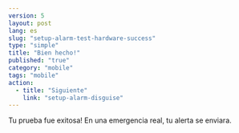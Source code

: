 ```yaml
---
version: 5
layout: post
lang: es
slug: "setup-alarm-test-hardware-success"
type: "simple"
title: "Bien hecho!"
published: "true"
category: "mobile"
tags: "mobile"
action: 
  - title: "Siguiente"
    link: "setup-alarm-disguise"
---
```


Tu prueba fue exitosa! En una emergencia real, tu alerta se enviara.

